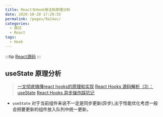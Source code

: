 ```yaml
---
title: React与Hook用法和原理分析 
date: 2020-10-28 17:29:55
permalink: /pages/9a14ac/
categories: 
  - 面试
  - React
tags: 
  - Hook
---
```


:::tip
[React源码](https://github.com/facebook/react)
:::

## useState 原理分析

> [一文彻底搞懂react hooks的原理和实现](https://juejin.im/post/6844903975838285838)
> [React Hooks 源码解析（3）：useState](https://juejin.im/post/6844903990958784526)
> [React Hooks 异步操作踩坑记](https://juejin.im/post/6844903974647103496)

- `useState` 对于当前组件来说不一定是同步更新(异步),出于性能优化考虑一般会把要更新的组件放入队列中统一更新。
  